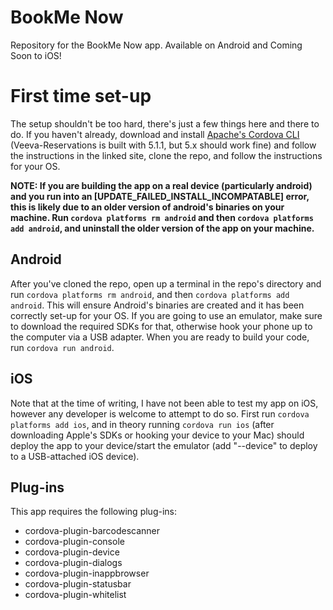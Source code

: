 # BookMe Now
Repository for the BookMe Now app. Available on Android and Coming Soon to iOS!

# First time set-up
The setup shouldn't be too hard, there's just a few things here and there to do. If you haven't already, download and install [Apache's Cordova CLI](http://cordova.apache.org/docs/en/5.0.0//guide_cli_index.md.html#The%20Command-Line%20Interface) (Veeva-Reservations is built with 5.1.1, but 5.x should work fine) and follow the instructions in the linked site, clone the repo, and follow the instructions for your OS.

**NOTE: If you are building the app on a real device (particularly android) and you run into an [UPDATE_FAILED_INSTALL_INCOMPATABLE] error, this is likely due to an older version of android's binaries on your machine. Run `cordova platforms rm android` and then `cordova platforms add android`, and uninstall the older version of the app on your machine.**

## Android
After you've cloned the repo, open up a terminal in the repo's directory and run `cordova platforms rm android`, and then `cordova platforms add android`. This will ensure Android's binaries are created and it has been correctly set-up for your OS. If you are going to use an emulator, make sure to download the required SDKs for that, otherwise hook your phone up to the computer via a USB adapter. When you are ready to build your code, run `cordova run android`.

## iOS
Note that at the time of writing, I have not been able to test my app on iOS, however any developer is welcome to attempt to do so. First run `cordova platforms add ios`, and in theory running `cordova run ios` (after downloading Apple's SDKs or hooking your device to your Mac) should deploy the app to your device/start the emulator (add "--device" to deploy to a USB-attached iOS device).

## Plug-ins
This app requires the following plug-ins:
* cordova-plugin-barcodescanner
* cordova-plugin-console
* cordova-plugin-device
* cordova-plugin-dialogs
* cordova-plugin-inappbrowser
* cordova-plugin-statusbar
* cordova-plugin-whitelist